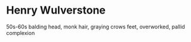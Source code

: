 # Henry Wulverstone
50s-60s balding head, monk hair, graying crows feet, overworked, pallid complexion